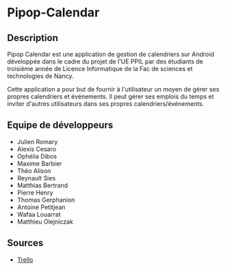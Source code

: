 # Pipop-Calendar

## Description

Pipop Calendar est une application de gestion de calendriers sur Android développée dans le cadre du projet de l'UE PPIL par des étudiants de troisième année de Licence Informatique de la Fac de sciences et technologies de Nancy.

Cette application a pour but de fournir à l'utilisateur un moyen de gérer ses propres calendriers et événements. Il peut gérer ses emplois du temps et inviter d'autres utilisateurs dans ses propres calendriers/événements.

## Equipe de développeurs

  * Julien Romary
  * Alexis Cesaro
  * Ophélia Dibos
  * Maxime Barbier
  * Théo Alison
  * Reynault Sies
  * Matthias Bertrand
  * Pierre Henry
  * Thomas Gerphanion
  * Antoine Petitjean
  * Wafaa Louarrat
  * Matthieu Olejniczak
  
## Sources

  * [Trello](https://trello.com/b/JPPgu0Tu/ppil)
